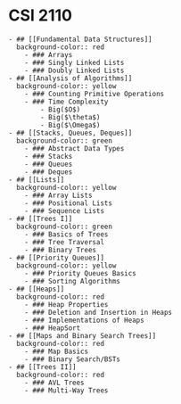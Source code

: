 # CSI 2110
	- ## [[Fundamental Data Structures]]
	  background-color:: red
		- ### Arrays
		- ### Singly Linked Lists
		- ### Doubly Linked Lists
	- ## [[Analysis of Algorithms]]
	  background-color:: yellow
		- ### Counting Primitive Operations
		- ### Time Complexity
			- Big($O$)
			- Big($\theta$)
			- Big($\Omega$)
	- ## [[Stacks, Queues, Deques]]
	  background-color:: green
		- ### Abstract Data Types
		- ### Stacks
		- ### Queues
		- ### Deques
	- ## [[Lists]]
	  background-color:: yellow
		- ### Array Lists
		- ### Positional Lists
		- ### Sequence Lists
	- ## [[Trees I]]
	  background-color:: green
		- ### Basics of Trees
		- ### Tree Traversal
		- ### Binary Trees
	- ## [[Priority Queues]]
	  background-color:: yellow
		- ### Priority Queues Basics
		- ### Sorting Algorithms
	- ## [[Heaps]]
	  background-color:: red
		- ### Heap Properties
		- ### Deletion and Insertion in Heaps
		- ### Implementations of Heaps
		- ### HeapSort
	- ## [[Maps and Binary Search Trees]]
	  background-color:: red
		- ### Map Basics
		- ### Binary Search/BSTs
	- ## [[Trees II]]
	  background-color:: red
		- ### AVL Trees
		- ### Multi-Way Trees